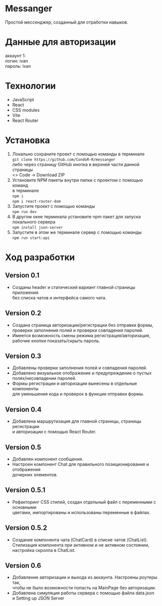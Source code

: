 # Messanger
Простой мессенджер, созданный для отработки навыков.

# Данные для авторизации
аккаунт 1:  
    логин: ivan  
    пароль: ivan  

# Технологии
- JavaScript
- React
- CSS modules
- Vite
- React Router

# Установка

1. Локально сохраните проект с помощью команды в терминале  
`git clone https://github.com/CondoR-R/messanger`  
либо через страницу GitHub кнопка в верхней части данной страницы  
<> Code -> Download ZIP  
2. Установите NPM пакеты внутри папки с проектом с помощью команд  
в терминале  
`npm i`  
`npm i react-router-dom`  
3. Запустите проект с помощью команды  
`npm run dev`  
4. В другом окне терминала установите npm пакет для запуска  
локального сервера  
`npm install json-server`  
5. Запустите в этом же терминале сервер с помощью команды  
`npm run start:api`  

# Ход разработки

## Version 0.1

- Созданы header и статический вариант главной страницы приложения  
без списка чатов и интерфейса самого чата.  

## Version 0.2

- Создана страница авторизации/регистрации без отправки формы, проверки заполнения полей и проверки совпадения паролей.  
- Имеется возможность смены режима регистрация/авторизация, рабочие кнопки показать/скрыть пароль.  

## Version 0.3

- Добавлены проверки заполнения полей и совпадения паролей.  
- Добавлено визуальное отображение и предупреждение о пустых  
полях/несовпадении паролей.  
- Формы регистрации и авторизации вынесены в отдельные компоненты  
для уменьшения кода и проверок в функции отправки формы.  

## Version 0.4

- Добавлена маршрутизация для главной страницы, страницы регистрации  
и авторизации с помощью React Router.  

## Version 0.5

- Добавлен компонент сообщения.  
- Настроен компонент Chat для правильного позиционирования и отображения  
дочерних элементов.  

## Version 0.5.1

- Рефакторинг CSS стилей, создан отдельный файл с переменными с основными  
цветами, импортированы и использованы переменные в файлах.  

## Version 0.5.2

- Создание компонента чата (ChatCard) в списке чатов (ChatList).  
Стилизация компонента при активном и не активном состоянии,  
настройка скролла в ChatList.  

## Version 0.6

- Добавление авторизации и выхода из аккаунта. Настроены роутеры так,  
чтобы не было возможности попасть на MainPage без авторизации.
- Добавлена симуляция работы сервера с помощью файла data.json  
и Setting up JSON Server  
